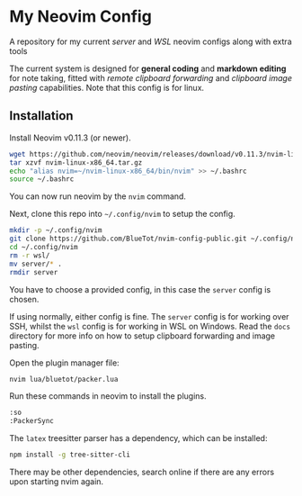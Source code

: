 # My Neovim Config

A repository for my current *server* and *WSL* neovim configs along with extra tools

The current system is designed for **general coding** and **markdown editing** for note taking, fitted with *remote clipboard forwarding* and *clipboard image pasting* capabilities. Note that this config is for linux.

## Installation

Install Neovim v0.11.3 (or newer).

```bash
wget https://github.com/neovim/neovim/releases/download/v0.11.3/nvim-linux-x86_64.tar.gz
tar xzvf nvim-linux-x86_64.tar.gz
echo "alias nvim=~/nvim-linux-x86_64/bin/nvim" >> ~/.bashrc
source ~/.bashrc
```

You can now run neovim by the `nvim` command.

Next, clone this repo into `~/.config/nvim` to setup the config.

```bash
mkdir -p ~/.config/nvim
git clone https://github.com/BlueTot/nvim-config-public.git ~/.config/nvim
cd ~/.config/nvim
rm -r wsl/
mv server/* .
rmdir server
```

You have to choose a provided config, in this case the `server` config is chosen. 

If using normally, either config is fine. The `server` config is for working over SSH, whilst the `wsl` config is for working in WSL on Windows. Read the `docs` directory for more info on how to setup clipboard forwarding and image pasting.

Open the plugin manager file:

```bash
nvim lua/bluetot/packer.lua
```

Run these commands in neovim to install the plugins.

```bash
:so
:PackerSync
```

The `latex` treesitter parser has a dependency, which can be installed:

```bash
npm install -g tree-sitter-cli
```

There may be other dependencies, search online if there are any errors upon starting nvim again.


